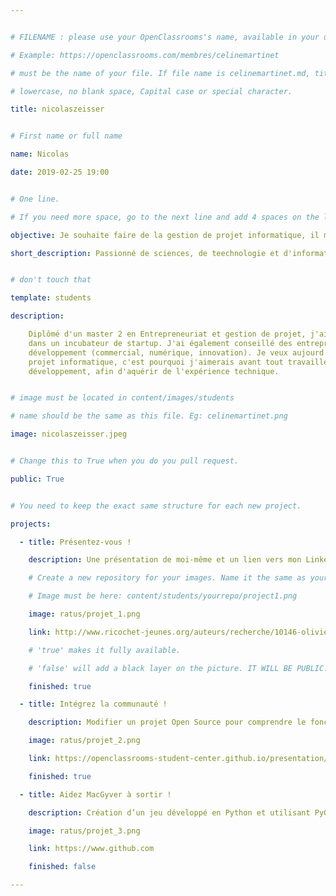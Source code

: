 ```yaml
---


# FILENAME : please use your OpenClassrooms's name, available in your url.

# Example: https://openclassrooms.com/membres/celinemartinet

# must be the name of your file. If file name is celinemartinet.md, title is celinemartinet.

# lowercase, no blank space, Capital case or special character.

title: nicolaszeisser


# First name or full name

name: Nicolas

date: 2019-02-25 19:00


# One line.

# If you need more space, go to the next line and add 4 spaces on the left, as in 'description'.

objective: Je souhaite faire de la gestion de projet informatique, il me manque les compétences techniques.

short_description: Passionné de sciences, de teechnologie et d'informatique. J'aime le tennis, le gaming et les randonnée sen nature.


# don't touch that

template: students

description:

    Diplômé d'un master 2 en Entrepreneuriat et gestion de projet, j'ai eu l'occasion de travailler 
    dans un incubateur de startup. J'ai également conseillé des entreprises dans leur stratégie de
    développement (commercial, numérique, innovation). Je veux aujourd'hui évoluer vers la gestion de 
    projet informatique, c'est pourquoi j'aimerais avant tout travailler quelques années dans le
    développement, afin d'aquérir de l'expérience technique.


# image must be located in content/images/students

# name should be the same as this file. Eg: celinemartinet.png

image: nicolaszeisser.jpeg


# Change this to True when you do you pull request.

public: True


# You need to keep the exact same structure for each new project.

projects:

  - title: Présentez-vous !

    description: Une présentation de moi-même et un lien vers mon LinkedIn.

    # Create a new repository for your images. Name it the same as your nickname and profile picture.

    # Image must be here: content/students/yourrepo/project1.png

    image: ratus/projet_1.png

    link: http://www.ricochet-jeunes.org/auteurs/recherche/10146-olivier-vogel

    # 'true' makes it fully available.

    # 'false' will add a black layer on the picture. IT WILL BE PUBLIC!

    finished: true

  - title: Intégrez la communauté !

    description: Modifier un projet Open Source pour comprendre le fonctionnement de Git, de Github et des pull requests. 

    image: ratus/projet_2.png

    link: https://openclassrooms-student-center.github.io/presentation/students/ratus.html

    finished: true

  - title: Aidez MacGyver à sortir !

    description: Création d’un jeu développé en Python et utilisant PyGame.

    image: ratus/projet_3.png

    link: https://www.github.com

    finished: false

---
```

